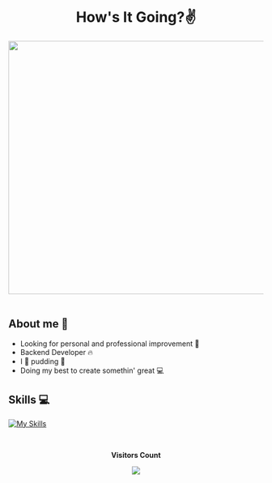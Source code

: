 <h1 align="center">How's It Going?✌ </h1>

 <div align="center">
    <img 
     height="500"
     width="800"
     src="https://cdn.hashnode.com/res/hashnode/image/upload/v1639257073921/pFyEqPD_o.gif?auto=format,compress&gif-q=60&format=webm">
  </div>
  
  
<div align="center">
 <br />
 <h2 align="left">About me 👀</h2>
 
 <div align="left">
   <ul>
      <li>Looking for personal and professional improvement 💪</li>
      <li> Backend Developer 🔥</li>
      <li>I 🤎 pudding 🍮</li>
      <li>Doing my best to create somethin' great 💻</li>
   </ul>
   
   <h2 align="left">Skills 💻</h2>
   
   [![My Skills](https://skillicons.dev/icons?i=html,css,js,php,git,docker,linux,laravel,mysql,vim)](https://skillicons.dev)

   <div align="center">
<br><p align="centre"><b>Visitors Count</b></p>  
<p align="center"><img align="center" src="https://profile-counter.glitch.me/{AndreSantos01}/count.svg" /></p> 
<br></div>
</div>
  
 
 






